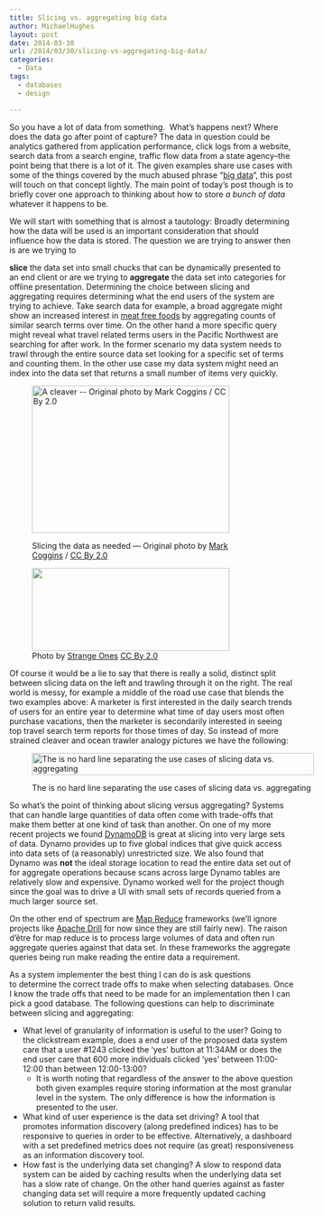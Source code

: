 ```yaml
---
title: Slicing vs. aggregating big data
author: MichaelHughes
layout: post
date: 2014-03-30
url: /2014/03/30/slicing-vs-aggregating-big-data/
categories:
  - Data
tags:
  - databases
  - design

---
```

So you have a lot of data from something.  What&#8217;s happens next? Where does the data go after point of capture? The data in question could be analytics gathered from application performance, click logs from a website, search data from a search engine, traffic flow data from a state agency&#8211;the point being that there is a lot of it. The given examples share use cases with some of the things covered by the much abused phrase &#8220;[big data][1]&#8220;, this post will touch on that concept lightly. The main point of today&#8217;s post though is to briefly cover one approach to thinking about how to store _a bunch of data_ whatever it happens to be.

<!--more-->We will start with something that is almost a tautology: Broadly determining how the data will be used is an important consideration that should influence how the data is stored. The question we are trying to answer then is are we trying to 

**slice** the data set into small chucks that can be dynamically presented to an end client or are we trying to **aggregate** the data set into categories for offline presentation. Determining the choice between slicing and aggregating requires determining what the end users of the system are trying to achieve. Take search data for example, a broad aggregate might show an increased interest in [meat free foods][2] by aggregating counts of similar search terms over time. On the other hand a more specific query might reveal what travel related terms users in the Pacific Northwest are searching for after work. In the former scenario my data system needs to trawl through the entire source data set looking for a specific set of terms and counting them. In the other use case my data system might need an index into the data set that returns a small number of items very quickly.<figure id="attachment_82" style="width: 350px" class="wp-caption aligncenter">

[<img class="wp-image-82" title="Slicing the data" src="http://codinginthetrenches.com/wp-content/uploads/2014/03/cleaver.png" alt="A cleaver -- Original photo by Mark Coggins / CC By 2.0" width="350" height="261" />][3]<figcaption class="wp-caption-text">Slicing the data as needed &#8212; Original photo by [Mark Coggins][4] / [CC By 2.0][5]</figcaption></figure> <figure id="attachment_84" style="width: 350px" class="wp-caption aligncenter">[<img class="   wp-image-84" title="A ocean trawler, cutting through data or something like that" src="http://codinginthetrenches.com/wp-content/uploads/2014/03/ocean_trawler.png" alt="" width="350" height="147" />][6]<figcaption class="wp-caption-text">Photo by [Strange Ones][7] [CC By 2.0][8]</figcaption></figure> 

Of course it would be a lie to say that there is really a solid, distinct split between slicing data on the left and trawling through it on the right. The real world is messy, for example a middle of the road use case that blends the two examples above: A marketer is first interested in the daily search trends of users for an entire year to determine what time of day users most often purchase vacations, then the marketer is secondarily interested in seeing top travel search term reports for those times of day. So instead of more strained cleaver and ocean trawler analogy pictures we have the following:<figure id="attachment_87" style="width: 500px" class="wp-caption aligncenter">

[<img class="size-full wp-image-87 " src="http://codinginthetrenches.com/wp-content/uploads/2014/03/slice-aggregate.png" alt="The is no hard line separating the use cases of slicing data vs. aggregating" width="500" height="39" />][9]<figcaption class="wp-caption-text">The is no hard line separating the use cases of slicing data vs. aggregating</figcaption></figure> 

So what&#8217;s the point of thinking about slicing versus aggregating? Systems that can handle large quantities of data often come with trade-offs that make them better at one kind of task than another. On one of my more recent projects we found [DynamoDB][10] is great at slicing into very large sets of data. Dynamo provides up to five global indices that give quick access into data sets of (a reasonably) unrestricted size. We also found that Dynamo was **not** the ideal storage location to read the entire data set out of for aggregate operations because scans across large Dynamo tables are relatively slow and expensive. Dynamo worked well for the project though since the goal was to drive a UI with small sets of records queried from a much larger source set.

On the other end of spectrum are [Map Reduce][11] frameworks (we&#8217;ll ignore projects like [Apache Drill][12] for now since they are still fairly new). The raison d&#8217;être for map reduce is to process large volumes of data and often run aggregate queries against that data set. In these frameworks the aggregate queries being run make reading the entire data a requirement.

As a system implementer the best thing I can do is ask questions to determine the correct trade offs to make when selecting databases. Once I know the trade offs that need to be made for an implementation then I can pick a good database. The following questions can help to discriminate between slicing and aggregating:

  * What level of granularity of information is useful to the user? Going to the clickstream example, does a end user of the proposed data system care that a user #1243 clicked the &#8216;yes&#8217; button at 11:34AM or does the end user care that 600 more individuals clicked &#8216;yes&#8217; between 11:00-12:00 than between 12:00-13:00? 
      * It is worth noting that regardless of the answer to the above question both given examples require storing information at the most granular level in the system. The only difference is how the information is presented to the user.
  * What kind of user experience is the data set driving? A tool that promotes information discovery (along predefined indices) has to be responsive to queries in order to be effective. Alternatively, a dashboard with a set predefined metrics does not require (as great) responsiveness as an information discovery tool.
  * How fast is the underlying data set changing? A slow to respond data system can be aided by caching results when the underlying data set has a slow rate of change. On the other hand queries against as faster changing data set will require a more frequently updated caching solution to return valid results.

 [1]: https://www.google.com/search?q=big+data
 [2]: http://www.google.com/trends/explore#q=tofu%2C%20seitan%2C%20tempeh%2C%20hummus&geo=US&cmpt=q
 [3]: http://codinginthetrenches.com/wp-content/uploads/2014/03/cleaver.png
 [4]: http://www.flickr.com/photos/markcoggins/
 [5]: http://creativecommons.org/licenses/by/2.0/
 [6]: http://codinginthetrenches.com/wp-content/uploads/2014/03/ocean_trawler.png
 [7]: http://www.flickr.com/photos/strangeones
 [8]: https://creativecommons.org/licenses/by/2.0/
 [9]: http://codinginthetrenches.com/wp-content/uploads/2014/03/slice-aggregate.png
 [10]: http://aws.amazon.com/dynamodb/
 [11]: http://hadoop.apache.org/
 [12]: http://incubator.apache.org/drill/drill_overview.html